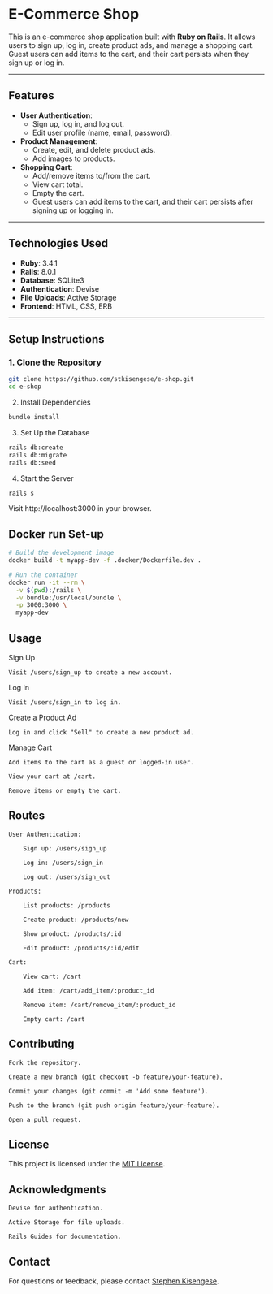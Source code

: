 # E-Commerce Shop

This is an e-commerce shop application built with **Ruby on Rails**. It allows users to sign up, log in, create product ads, and manage a shopping cart. Guest users can add items to the cart, and their cart persists when they sign up or log in.

---

## Features

- **User Authentication**:
  - Sign up, log in, and log out.
  - Edit user profile (name, email, password).
- **Product Management**:
  - Create, edit, and delete product ads.
  - Add images to products.
- **Shopping Cart**:
  - Add/remove items to/from the cart.
  - View cart total.
  - Empty the cart.
  - Guest users can add items to the cart, and their cart persists after signing up or logging in.

---

## Technologies Used

- **Ruby**: 3.4.1
- **Rails**: 8.0.1
- **Database**: SQLite3 
- **Authentication**: Devise
- **File Uploads**: Active Storage
- **Frontend**: HTML, CSS, ERB

---

## Setup Instructions

### 1. Clone the Repository

```bash
git clone https://github.com/stkisengese/e-shop.git
cd e-shop
```

2. Install Dependencies

```bash
bundle install
```

3. Set Up the Database

```bash
rails db:create
rails db:migrate
rails db:seed
```

4. Start the Server

```bash
rails s
```

Visit http://localhost:3000 in your browser.

## Docker run Set-up

```bash
# Build the development image
docker build -t myapp-dev -f .docker/Dockerfile.dev .

# Run the container
docker run -it --rm \
  -v $(pwd):/rails \
  -v bundle:/usr/local/bundle \
  -p 3000:3000 \
  myapp-dev
```

## Usage
Sign Up

    Visit /users/sign_up to create a new account.

Log In

    Visit /users/sign_in to log in.

Create a Product Ad

    Log in and click "Sell" to create a new product ad.

Manage Cart

    Add items to the cart as a guest or logged-in user.

    View your cart at /cart.

    Remove items or empty the cart.


## Routes

    User Authentication:

        Sign up: /users/sign_up

        Log in: /users/sign_in

        Log out: /users/sign_out

    Products:

        List products: /products

        Create product: /products/new

        Show product: /products/:id

        Edit product: /products/:id/edit

    Cart:

        View cart: /cart

        Add item: /cart/add_item/:product_id

        Remove item: /cart/remove_item/:product_id

        Empty cart: /cart

## Contributing

    Fork the repository.

    Create a new branch (git checkout -b feature/your-feature).

    Commit your changes (git commit -m 'Add some feature').

    Push to the branch (git push origin feature/your-feature).

    Open a pull request.

## License

This project is licensed under the [MIT License](LICENSE).

## Acknowledgments

    Devise for authentication.

    Active Storage for file uploads.

    Rails Guides for documentation.

## Contact

For questions or feedback, please contact [Stephen Kisengese](https://github.com/stkisengese).